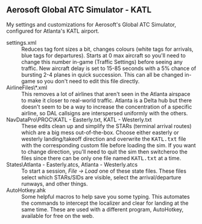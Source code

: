 ## Aerosoft Global ATC Simulator - KATL
My settings and customizations for Aerosoft's Global ATC Simulator, configured for Atlanta's KATL airport.

<dl>
  <dt>settings.xml</dt>
  <dd>Reduces tag font sizes a bit, changes colours (white tags for arrivals, blue tags for departures).  Starts at 0 max aircraft so you'll need to change this number in-game (Traffic Settings) before seeing any traffic.  New aircraft delay is set to 15-85 seconds with a 5% chance of bursting 2-4 planes in quick succession.  This can all be changed in-game so you don't need to edit this file directly.</dd>

  <dt>AirlineFiles\*.xml</dt>
  <dd>This removes a lot of airlines that aren't seen in the Atlanta airspace to make it closer to real-world traffic.  Atlanta is a Delta hub but there doesn't seem to be a way to increase the concentration of a specific airline, so DAL callsigns are interspersed uniformly with the others.</dd>

  <dt>NavDataPro\PROC\KATL - Easterly.txt, KATL - Westerly.txt</dt>
  <dd>These edits clean up and simplify the STARs (terminal arrival routes) which are a big mess out-of-the-box.  Choose either easterly or westerly landing/takeoff direction and overwrite the <tt>KATL.txt</tt> file with the corresponding custom file before loading the sim.  If you want to change direction, you'll need to quit the sim then switcheroo the files since there can be only one file named <tt>KATL.txt</tt> at a time.</dd>

  <dt>States\Atlanta - Easterly.atcs, Atlanta - Westerly.atcs</dt>
  <dd>To start a session, <i>File -> Load</i> one of these state files.  These files select which STARs/SIDs are visible, select the arrival/departure runways, and other things.</dd>

  <dt>AutoHotkey.ahk</dt>
  <dd>Some helpful macros to help save you some typing.  This automates the commands to intercept the localizer and clear for landing at the same time.  These are used with a different program, AutoHotkey, available for free on the web.</dd>
</dl>

